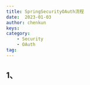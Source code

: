 ```yaml
---
title: SpringSecurityOAuth流程
date:  2023-01-03
author: chenkun
keys:
category:
    - Security
    - OAuth
tag:
---
```


## 1、
